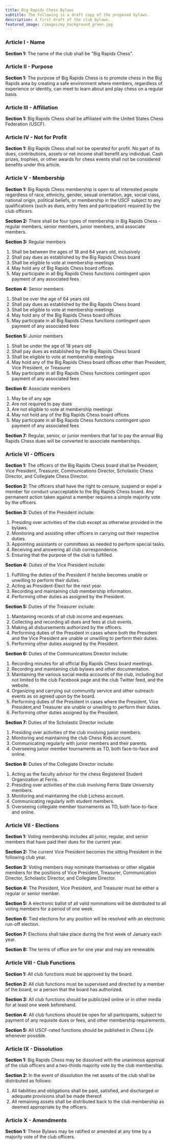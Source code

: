 ```yaml
---
title: Big Rapids Chess Bylaws
subtitle: The following is a draft copy of the proposed bylaws.
description: A first draft of the club bylaws.
featured_image: /images/my_background_green.jpg
---
```


### Article I - Name

<span style="color: black;">**Section 1:**</span> The name of the club shall be "Big Rapids Chess".

### Article II - Purpose

<span style="color: black;">**Section 1:**</span> The purpose of Big Rapids Chess is to promote chess in the Big Rapids area by creating a safe environment where members, regardless of experience or identity, can meet to learn about and play chess on a regular basis.

### Article III - Affiliation

<span style="color: black;">**Section 1:**</span> Big Rapids Chess shall be affiliated with the United States Chess Federation (USCF).

### Article IV - Not for Profit

<span style="color: black;">**Section 1:**</span> Big Rapids Chess shall not be operated for profit. No part of its dues, contributions, assets or net income shall benefit any individual. Cash prizes, trophies, or other awards for chess events shall not be considered benefits under this article.

### Article V - Membership

<span style="color: black;">**Section 1:**</span> Big Rapids Chess membership is open to all interested people regardless of race, ethnicity, gender, sexual orientation, age, social class, national origin, political beliefs, or membership in the USCF subject to any qualifications (such as dues, entry fees and participation) required by the club officers.

<span style="color: black;">**Section 2:**</span> There shall be four types of membership in Big Rapids Chess - regular members, senior members, junior members, and associate members.

<span style="color: black;">**Section 3:**</span> Regular members 
<ol style="padding-left: 20px;">
<li>Shall be between the ages of 18 and 64 years old, inclusively</li> 
<li>Shall pay dues as established by the Big Rapids Chess board</li>
<li>Shall be eligible to vote at membership meetings</li>
<li>May hold any of Big Rapids Chess board offices</li>
<li>May participate in all Big Rapids Chess functions contingent upon payment of any associated fees</li>
</ol>

<span style="color: black;">**Section 4:**</span> Senior members
<ol style="padding-left: 20px;">
<li>Shall be over the age of 64 years old</li>
<li>Shall pay dues as established by the Big Rapids Chess board</li>
<li>Shall be eligible to vote at membership meetings</li>
<li>May hold any of the Big Rapids Chess board offices</li>
<li>May participate in all Big Rapids Chess functions contingent upon payment of any associated fees</li>
</ol>

<span style="color: black;">**Section 5:**</span> Junior members
<ol style="padding-left: 20px;">
<li>Shall be under the age of 18 years old</li> 
<li>Shall pay dues as established by the Big Rapids Chess board</li>
<li>Shall be eligible to vote at membership meetings</li>
<li>May hold any of the Big Rapids Chess board offices other than President, Vice President, or Treasurer</li>
<li>May participate in all Big Rapids Chess functions contingent upon payment of any associated fees</li>
</ol>

<span style="color: black;">**Section 6:**</span> Associate members
<ol style="padding-left: 20px;">
<li>May be of any age</li> 
<li>Are not required to pay dues</li> 
<li>Are not eligible to vote at membership meetings</li>
<li>May not hold any of the Big Rapids Chess board offices</li>
<li>May participate in all Big Rapids Chess functions contingent upon payment of any associated fees</li>
</ol>

<span style="color: black;">**Section 7:**</span> Regular, senior, or junior members that fail to pay the annual Big Rapids Chess dues will be converted to associate memberships.

### Article VI - Officers

<span style="color: black;">**Section 1:**</span> The officers of the Big Rapids Chess board shall be President, Vice President, Treasurer, Communications Director, Scholastic Chess Director, and Collegiate Chess Director.

<span style="color: black;">**Section 2:**</span> The officers shall have the right to censure, suspend or expel a member for conduct unacceptable to the Big Rapids Chess board. Any permanent action taken against a member requires a simple majority vote by the officers.

<span style="color: black;">**Section 3:**</span> Duties of the President include:
<ol style="padding-left: 20px;">
<li>Presiding over activities of the club except as otherwise provided in the bylaws.</li>  
<li>Monitoring and assisting other officers in carrying out their respective duties.</li>  
<li>Appointing assistants or committees as needed to perform special tasks.</li>  
<li>Receiving and answering all club correspondence.</li>  
<li>Ensuring that the purpose of the club is fulfilled.</li>  
</ol>

<span style="color: black;">**Section 4:**</span> Duties of the Vice President include:
<ol style="padding-left: 20px;">
<li>Fulfilling the duties of the President if he/she becomes unable or unwilling to perform their duties.</li>
<li>Acting as President-Elect for the next year.</li>
<li>Recording and maintaining club membership information.</li>
<li>Performing other duties as assigned by the President.</li>
</ol>

<span style="color: black;">**Section 5:**</span> Duties of the Treasurer include:
<ol style="padding-left: 20px;">
<li>Maintaining records of all club income and expenses.</li>  
<li>Collecting and recording all dues and fees at club events.</li>  
<li>Making all disbursements authorized by the officers.</li>  
<li>Performing duties of the President in cases where both the President and the Vice President are unable or unwilling to perform their duties.</li>
<li>Performing other duties assigned by the President.</li>  
</ol>

<span style="color: black;">**Section 6:**</span> Duties of the Communications Director include:
<ol style="padding-left: 20px;">
<li>Recording minutes for all official Big Rapids Chess board meetings.</li>
<li>Recording and maintaining club bylaws and other documentation.</li>
<li>Maintaining the various social media accounts of the club, including but not limited to the club Facebook page and the club Twitter feed, and the website.</li>
<li>Organizing and carrying out community service and other outreach events as so agreed upon by the board.</li>  
<li>Performing duties of the President in cases where the President, Vice President,and Treasurer are unable or unwilling to perform their duties.</li>
<li>Performing other duties assigned by the President.</li>
</ol>

<span style="color: black;">**Section 7:**</span> Duties of the Scholastic Director include:
<ol style="padding-left: 20px;">
<li>Presiding over activities of the club involving junior members.</li>
<li>Monitoring and maintaining the club Chess Kids account.</li>
<li>Communicating regularly with junior members and their parents.</li>
<li>Overseeing junior member tournaments as TD, both face-to-face and online.</li>
</ol>

<span style="color: black;">**Section 8:**</span> Duties of the Collegiate Director include:
<ol style="padding-left: 20px;">
<li>Acting as the faculty advisor for the chess Registered Student Organization at Ferris.</li>
<li>Presiding over activities of the club involving Ferris State University members.</li>
<li>Monitoring and maintaining the club Lichess account.</li>
<li>Communicating regularly with student members.</li>
<li>Overseeing collegiate member tournaments as TD, both face-to-face and online.</li>
</ol>

### Article VII - Elections
<span style="color: black;">**Section 1:**</span> Voting membership includes all junior, regular, and senior members that have paid their dues for the current year.

<span style="color: black;">**Section 2:**</span> The current Vice President becomes the sitting President in the following club year.

<span style="color: black;">**Section 3:**</span> Voting members may nominate themselves or other eligable members for the positions of Vice President, Treasurer, Communication Director, Scholastic Director, and Collegiate Director.

<span style="color: black;">**Section 4:**</span> The President, Vice President, and Treasurer must be either a regular or senior member.

<span style="color: black;">**Section 5:**</span> A electronic ballot of all valid nominations will be distributed to all voting members for a period of one week.

<span style="color: black;">**Section 6:**</span> Tied elections for any position will be resolved with an electronic run-off election.

<span style="color: black;">**Section 7:**</span> Elections shall take place during the first week of January each year.

<span style="color: black;">**Section 8:**</span> The terms of office are for one year and may are renewable.

### Article VIII - Club Functions

<span style="color: black;">**Section 1:**</span> All club functions must be approved by the board.

<span style="color: black;">**Section 2:**</span> All club functions must be supervised and directed by a member of the board, or a person that the board has authorized.

<span style="color: black;">**Section 3:**</span> All club functions should be publicized online or in other media for at least one week beforehand.

<span style="color: black;">**Section 4:**</span> All club functions should be open for all participants, subject to payment of any requisite dues or fees, and other membership requirements.

<span style="color: black;">**Section 5:**</span> All USCF-rated functions should be published in _Chess Life_ whenever possible.

### Article IX - Dissolution

<span style="color: black;">**Section 1:**</span> Big Rapids Chess may be dissolved with the unanimous approval of the club officers and a two-thirds majority vote by the club membership.

<span style="color: black;">**Section 2:**</span> In the event of dissolution the net assets of the club shall be distributed as follows:
<ol style="padding-left: 20px;">
<li>All liabilities and obligations shall be paid, satisfied, and discharged or adequate provisions shall be made thereof.</li>
<li>All remaining assets shall be distributed back to the club membership as deemed appropriate by the officers.</li>
</ol>

### Article X - Amendments

<span style="color: black;">**Section 1:**</span> These Bylaws may be ratified or amended at any time by a majority vote of the club officers.
